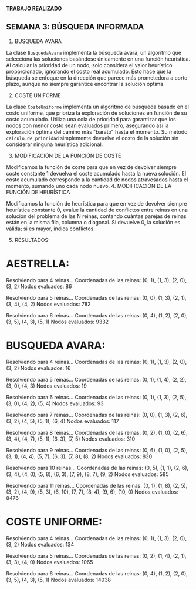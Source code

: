 **TRABAJO REALIZADO**
## SEMANA 3: BÚSQUEDA INFORMADA

1. BUSQUEDA AVARA

La clase `BusquedaAvara` implementa la búsqueda avara, un algoritmo que selecciona las soluciones basándose únicamente en una función heurística. Al calcular la prioridad de un nodo, solo considera el valor heurístico proporcionado, ignorando el costo real acumulado. Esto hace que la búsqueda se enfoque en la dirección que parece más prometedora a corto plazo, aunque no siempre garantice encontrar la solución óptima.

2. COSTE UNIFORME

La clase `CosteUniforme` implementa un algoritmo de búsqueda basado en el costo uniforme, que prioriza la exploración de soluciones en función de su costo acumulado. Utiliza una cola de prioridad para garantizar que los nodos con menor costo sean evaluados primero, asegurando así la exploración óptima del camino más "barato" hasta el momento. Su método `calculo_de_prioridad` simplemente devuelve el costo de la solución sin considerar ninguna heurística adicional.  

3. MODIFICACIÓN DE LA FUNCIÓN DE COSTE

Modificamos la función de coste para que en vez de devolver siempre coste constante 1 devuelva el coste acumulado hasta la nueva solución. El coste acumulado corresponde a la cantidad de nodos atravesados hasta el momento, sumando uno cada nodo nuevo.
4. MODIFICACIÓN DE LA FUNCIÓN DE HEURÍSTICA

Modificamos la función de heurística para que en vez de devolver siempre heurística constante 0, evalue la cantidad de conflictos entre reinas en una solución del problema de las N reinas, contando cuántas parejas de reinas están en la misma fila, columna o diagonal. Si devuelve 0, la solución es válida; si es mayor, indica conflictos. 

5. RESULTADOS:



# AESTRELLA: 
Resolviendo para 4 reinas...
Coordenadas de las reinas: (0, 1), (1, 3), (2, 0), (3, 2)
Nodos evaluados: 86

Resolviendo para 5 reinas...
Coordenadas de las reinas: (0, 0), (1, 3), (2, 1), (3, 4), (4, 2)
Nodos evaluados: 782

Resolviendo para 6 reinas...
Coordenadas de las reinas: (0, 4), (1, 2), (2, 0), (3, 5), (4, 3), (5, 1)
Nodos evaluados: 9332

# BUSQUEDA AVARA:
Resolviendo para 4 reinas...
Coordenadas de las reinas: (0, 1), (1, 3), (2, 0), (3, 2)
Nodos evaluados: 16

Resolviendo para 5 reinas...
Coordenadas de las reinas: (0, 1), (1, 4), (2, 2), (3, 0), (4, 3)
Nodos evaluados: 19

Resolviendo para 6 reinas...
Coordenadas de las reinas: (0, 1), (1, 3), (2, 5), (3, 0), (4, 2), (5, 4)
Nodos evaluados: 93

Resolviendo para 7 reinas...
Coordenadas de las reinas: (0, 0), (1, 3), (2, 6), (3, 2), (4, 5), (5, 1), (6, 4)
Nodos evaluados: 117

Resolviendo para 8 reinas...
Coordenadas de las reinas: (0, 2), (1, 0), (2, 6), (3, 4), (4, 7), (5, 1), (6, 3), (7, 5)
Nodos evaluados: 310

Resolviendo para 9 reinas...
Coordenadas de las reinas: (0, 6), (1, 0), (2, 5), (3, 1), (4, 4), (5, 7), (6, 3), (7, 8), (8, 2)
Nodos evaluados: 830

Resolviendo para 10 reinas...
Coordenadas de las reinas: (0, 5), (1, 1), (2, 6), (3, 4), (4, 0), (5, 8), (6, 3), (7, 9), (8, 7), (9, 2)
Nodos evaluados: 585

Resolviendo para 11 reinas...
Coordenadas de las reinas: (0, 1), (1, 8), (2, 5), (3, 2), (4, 9), (5, 3), (6, 10), (7, 7), (8, 4), (9, 6), (10, 0)
Nodos evaluados: 8476

# COSTE UNIFORME:
Resolviendo para 4 reinas...
Coordenadas de las reinas: (0, 1), (1, 3), (2, 0), (3, 2)
Nodos evaluados: 134

Resolviendo para 5 reinas...
Coordenadas de las reinas: (0, 2), (1, 4), (2, 1), (3, 3), (4, 0)
Nodos evaluados: 1065

Resolviendo para 6 reinas...
Coordenadas de las reinas: (0, 4), (1, 2), (2, 0), (3, 5), (4, 3), (5, 1)
Nodos evaluados: 14038